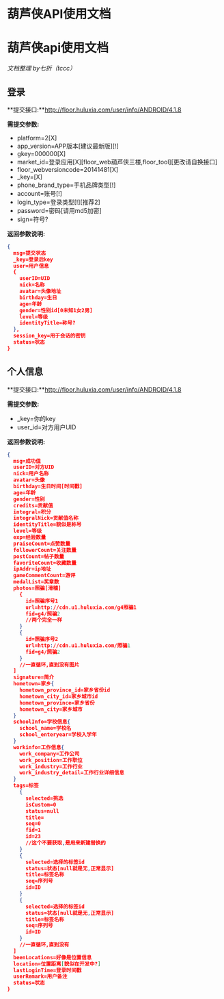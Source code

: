 # 葫芦侠API使用文档

# 葫芦侠api使用文档

*文档整理 by七折（tccc）*

## 登录

**提交接口:**http://floor.huluxia.com/user/info/ANDROID/4.1.8

**需提交参数:**

- platform=2[X]
- app_version=APP版本[建议最新版][!]
- gkey=000000[X]
- market_id=登录应用[X][floor_web葫芦侠三楼,floor_tool][更改请自换接口]
- floor_webversioncode=20141481[X]
- _key=[X]
- phone_brand_type=手机品牌类型[!]
- account=账号[!]
- login_type=登录类型[!][推荐2]
- password=密码[请用md5加密]
- sign=符号?

**返回参数说明:**

```json
{
  msg=提交状态
  _key=登录后key
  user=用户信息
  {
    userID=UID
    nick=名称
    avatar=头像地址
    birthday=生日
    age=年龄
    gender=性别id[0未知1女2男]
    level=等级
    identityTitle=称号?
  },
  session_key=用于会话的密钥
  status=状态
}
```



## 个人信息

**提交接口:**http://floor.huluxia.com/user/info/ANDROID/4.1.8

**需提交参数:**

- _key=你的key
- user_id=对方用户UID

**返回参数说明:**

```json
{
  msg=成功值
  userID=对方UID
  nick=用户名称
  avatar=头像
  birthday=生日时间[时间戳]
  age=年龄
  gender=性别
  credits=贡献值
  integral=积分
  integralNick=贡献值名称
  identityTitle=貌似是称号
  level=等级
  exp=经验数量
  praiseCount=点赞数量
  followerCount=关注数量
  postCount=帖子数量
  favoriteCount=收藏数量
  ipAddr=ip地址
  gameCommentCount=游评
  medalList=奖章数
  photos=照骗[滑稽]
    {
      id=照骗序号1
      url=http://cdn.u1.huluxia.com/g4照骗1
      fid=g4/照骗2
      //两个完全一样
    }
    {
      id=照骗序号2
      url=http://cdn.u1.huluxia.com/照骗1
      fid=g4/照骗2
    }
    //一直循环,直到没有图片
  ]
  signature=简介
  hometown=家乡{
    hometown_province_id=家乡省份id
    hometown_city_id=家乡城市id
    hometown_province=家乡省份
    hometown_city=家乡城市
  }
  schoolInfo=学校信息{
    school_name=学校名
    school_enteryear=学校入学年
  }
  workinfo=工作信息{
    work_company=工作公司
    work_position=工作职位
    work_industry=工作行业
    work_industry_detail=工作行业详细信息
  }
  tags=标签
    {
      selected=挑选
      isCustom=0
      status=null
      title=
      seq=0
      fid=1
      id=23
      //这个不要获取,是用来新建替换的
    }
    {
      selected=选择的标签id
      status=状态[null就是无,正常显示]
      title=标签名称
      seq=序列号
      id=ID
    }
    {
      selected=选择的标签id
      status=状态[null就是无,正常显示]
      title=标签名称
      seq=序列号
      id=ID
    }
    //一直循环,直到没有
  ]
  beenLocations=好像是位置信息
  location=位置距离[貌似在开发中?]
  lastLoginTime=登录时间戳
  userRemark=用户备注
  status=状态
}
```


